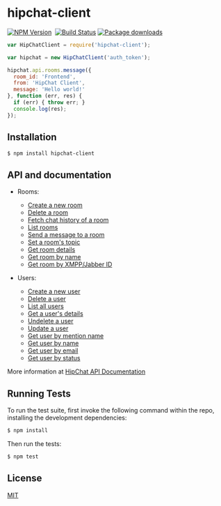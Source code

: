 hipchat-client
==============

[![NPM Version](https://badge.fury.io/js/hipchat-client.svg)](https://npmjs.org/package/hipchat-client)&nbsp;
[![Build Status](https://api.travis-ci.org/germanrcuriel/hipchat-client.svg?branch=master)](https://travis-ci.org/germanrcuriel/hipchat-client)
[![Package downloads](http://img.shields.io/npm/dm/hipchat-client.svg)](https://npmjs.org/package/hipchat-client)

```javascript
var HipChatClient = require('hipchat-client');

var hipchat = new HipChatClient('auth_token');

hipchat.api.rooms.message({
  room_id: 'Frontend',
  from: 'HipChat Client',
  message: 'Hello world!'
}, function (err, res) {
  if (err) { throw err; }
  console.log(res);
});
```

## Installation

```sh
$ npm install hipchat-client
```

## API and documentation

  - Rooms:
    - [Create a new room](docs/rooms.md#create-a-new-room)
    - [Delete a room](docs/rooms.md#delete-a-room)
    - [Fetch chat history of a room](docs/rooms.md#fetch-chat-history-of-a-room)
    - [List rooms](docs/rooms.md#list-rooms)
    - [Send a message to a room](docs/rooms.md#send-a-message-to-a-room)
    - [Set a room's topic](docs/rooms.md#set-a-rooms-topic)
    - [Get room details](docs/rooms.md#get-room-details)
    - [Get room by name](docs/rooms.md#get-room-by-name)
    - [Get room by XMPP/Jabber ID](docs/rooms.md#get-room-by-xmppjabber-id)

  - Users:
    - [Create a new user](docs/users.md#create-a-new-user)
    - [Delete a user](docs/users.md#delete-a-user)
    - [List all users](docs/users.md#list-all-users)
    - [Get a user's details](docs/users.md#get-a-users-details)
    - [Undelete a user](docs/users.md#undelete-a-user)
    - [Update a user](docs/users.md#update-a-user)
    - [Get user by mention name](docs/users.md#get-user-by-mention-name)
    - [Get user by name](docs/users.md#get-user-by-name)
    - [Get user by email](docs/users.md#get-user-by-email)
    - [Get user by status](docs/users.md#get-users-by-status)

More information at [HipChat API Documentation](https://www.hipchat.com/docs/api/)


## Running Tests

To run the test suite, first invoke the following command within the repo, installing the development dependencies:

```sh
$ npm install
```

Then run the tests:

```sh
$ npm test
```

## License

[MIT](LICENSE.md)
